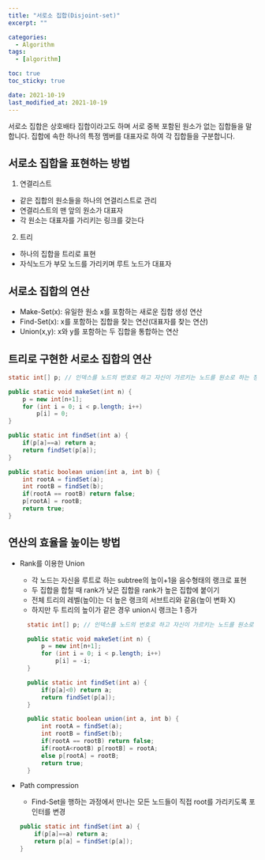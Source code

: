 ```yaml
---
title: "서로소 집합(Disjoint-set)"
excerpt: ""

categories:
  - Algorithm
tags:
  - [algorithm]

toc: true
toc_sticky: true

date: 2021-10-19
last_modified_at: 2021-10-19
---
```


서로소 집합은 상호배타 집합이라고도 하며 서로 중복 포함된 원소가 없는 집합들을 말합니다. 집합에 속한 하나의 특정 멤버를 대표자로 하여 각 집합들을 구분합니다.

## 서로소 집합을 표현하는 방법

1. 연결리스트

- 같은 집합의 원소들을 하나의 연결리스트로 관리
- 연결리스트의 맨 앞의 원소가 대표자
- 각 원소는 대표자를 가리키는 링크를 갖는다

2. 트리

- 하나의 집합을 트리로 표현
- 자식노드가 부모 노드를 가리키며 루트 노드가 대표자

## 서로소 집합의 연산

- Make-Set(x): 유일한 원소 x를 포함하는 새로운 집합 생성 연산
- Find-Set(x): x를 포함하는 집합을 찾는 연산(대표자를 찾는 연산)
- Union(x,y): x와 y를 포함하는 두 집합을 통합하는 연산

## 트리로 구현한 서로소 집합의 연산

```java
static int[] p; // 인덱스를 노드의 번호로 하고 자신이 가르키는 노드를 원소로 하는 정수형 1차원 배열

public static void makeSet(int n) {
    p = new int[n+1];
    for (int i = 0; i < p.length; i++)
        p[i] = 0;
}

public static int findSet(int a) {
    if(p[a]==a) return a;
    return findSet(p[a]);
}

public static boolean union(int a, int b) {
    int rootA = findSet(a);
    int rootB = findSet(b);
    if(rootA == rootB) return false;
    p[rootA] = rootB;
    return true;
}
```

## 연산의 효율을 높이는 방법

- Rank를 이용한 Union

  - 각 노드는 자신을 루트로 하는 subtree의 높이+1을 음수형태의 랭크로 표현
  - 두 집합을 합칠 때 rank가 낮은 집합을 rank가 높은 집합에 붙이기
  - 전체 트리의 레벨(높이)는 더 높은 랭크의 서브트리와 같음(높이 변화 X)
  - 하지만 두 트리의 높이가 같은 경우 union시 랭크는 1 증가

  ```java
    static int[] p; // 인덱스를 노드의 번호로 하고 자신이 가르키는 노드를 원소로 하는 정수형 1차원 배열

    public static void makeSet(int n) {
        p = new int[n+1];
        for (int i = 0; i < p.length; i++)
            p[i] = -i;
    }

    public static int findSet(int a) {
        if(p[a]<0) return a;
        return findSet(p[a]);
    }

    public static boolean union(int a, int b) {
        int rootA = findSet(a);
        int rootB = findSet(b);
        if(rootA == rootB) return false;
        if(rootA<rootB) p[rootB] = rootA;
        else p[rootA] = rootB;
        return true;
    }
  ```

- Path compression
  - Find-Set을 행하는 과정에서 만나는 모든 노드들이 직접 root를 가리키도록 포인터를 변경
  ```java
  public static int findSet(int a) {
      if(p[a]==a) return a;
      return p[a] = findSet(p[a]);
  }
  ```
